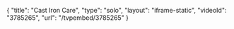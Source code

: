 {
    "title": "Cast Iron Care",
    "type": "solo",
    "layout": "iframe-static",
    "videoId": "3785265",
    "url": "\/tvpembed\/3785265"
}